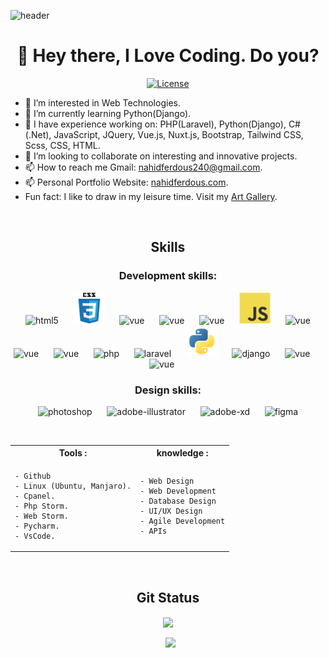 ![header](https://capsule-render.vercel.app/api?type=waving&color=auto&height=300&section=header&text=Nahid%20Ferdous&fontSize=80&animation=fadeIn&fontAlignY=38&desc=A%20Passionate%20Full-Stack%20Web%20Developer.&descAlignY=51&descAlign=62)
<h1 align="center">
    👋 Hey there, I Love Coding. Do you?
</h1>

<p align="center">
    <a href="https://komarev.com/ghpvc/?username=nahidnfr123&color=ff69b4&style=flat&label=VIEWS">
    <img src="https://komarev.com/ghpvc/?username=nahidnfr123&color=ff69b4&style=flat&label=VIEWS" alt="License">
    </a>
</p>

[comment]: <> (<div style="margin-bottom: 30px; color: dodgerblue;">)

[comment]: <> (    <h3 align="center" style="line-height: 4px !important;">)

[comment]: <> (        I am a Full-Stack Web Developer.)

[comment]: <> (    </h3>)

[comment]: <> (</div>)

[comment]: <> (<hr style="margin-bottom: 30px; background-color: #4a5568">)

- 🌱 I’m interested in Web Technologies.
- 🌱 I’m currently learning Python(Django).
- 🌱 I have experience working on: PHP(Laravel), Python(Django), C#(.Net), JavaScript, JQuery, Vue.js, Nuxt.js, Bootstrap, Tailwind CSS, Scss, CSS, HTML.
- 💞️ I’m looking to collaborate on interesting and innovative projects.
- 📫 How to reach me Gmail: nahidferdous240@gmail.com.
- 📫 Personal Portfolio Website: [nahidferdous.com](https://www.nahidferdous.com "Nahid Ferdous").
- Fun fact: I like to draw in my leisure time. Visit my [Art Gallery](https://nahidferdous.com/art_gallery "Nahid's ART Gallery").

[comment]: <> (![myimg]&#40;https://cdn.worldvectorlogo.com/logos/html5.svg&#41;)

<br>
<h2 align="center">Skills</h2>
<h3 align="center">Development skills:</h3>
<p align="center"> 
    &nbsp;&nbsp;&nbsp;&nbsp;
    <img src="https://cdn.worldvectorlogo.com/logos/html5.svg" alt="html5" width="50" height="50"/>
    &nbsp;&nbsp;&nbsp;&nbsp;
    <img src="https://raw.githubusercontent.com/devicons/devicon/master/icons/css3/css3-original-wordmark.svg" alt="css3" width="50" height="50"/> 
    &nbsp;&nbsp;&nbsp;&nbsp;
    <img src="https://cdn.worldvectorlogo.com/logos/sass-1.svg" alt="vue" width="50" height="50"/> 
    &nbsp;&nbsp;&nbsp;&nbsp;
    <img src="https://cdn.worldvectorlogo.com/logos/bootstrap-4.svg" alt="vue" width="50" height="50"/> 
    &nbsp;&nbsp;&nbsp;&nbsp;
    <img src="https://cdn.worldvectorlogo.com/logos/tailwind-css-2.svg" alt="vue" width="50" height="50"/> 
    &nbsp;&nbsp;&nbsp;&nbsp;
    <img src="https://raw.githubusercontent.com/devicons/devicon/master/icons/javascript/javascript-original.svg" alt="javascript" width="50" height="50"/> 
    &nbsp;&nbsp;&nbsp;&nbsp;
    <img src="https://cdn.worldvectorlogo.com/logos/jquery-1.svg" alt="vue" width="50" height="50"/> 
    &nbsp;&nbsp;&nbsp;&nbsp;
    <img src="https://cdn.worldvectorlogo.com/logos/vue-js-1.svg" alt="vue" width="50" height="50"/> 
    &nbsp;&nbsp;&nbsp;&nbsp;
    <img src="https://nuxtjs.org/logos/nuxt.svg" alt="vue" width="50" height="50"/> 
    &nbsp;&nbsp;&nbsp;&nbsp;
    <img src="https://cdn.worldvectorlogo.com/logos/php-1.svg" alt="php" width="50" style="max-height: 50px;"/> 
    &nbsp;&nbsp;&nbsp;&nbsp;
    <img src="https://cdn.worldvectorlogo.com/logos/laravel-2.svg" alt="laravel" width="50" height="50"/> 
    &nbsp;&nbsp;&nbsp;&nbsp;
    <img src="https://raw.githubusercontent.com/devicons/devicon/master/icons/python/python-original.svg" alt="python" width="50" height="50"/> 
    &nbsp;&nbsp;&nbsp;&nbsp;
    <img src="https://cdn.worldvectorlogo.com/logos/django.svg" alt="django" width="50" height="50"/> 
    &nbsp;&nbsp;&nbsp;&nbsp;
    <img src="https://cdn.worldvectorlogo.com/logos/mysql-3.svg" alt="vue" width="50" height="50"/> 
    &nbsp;&nbsp;&nbsp;&nbsp;
    <img src="https://cdn.worldvectorlogo.com/logos/postgresql.svg" alt="vue" width="50" height="50"/> 
    &nbsp;&nbsp;&nbsp;&nbsp;
</p>
<h3 align="center">Design skills:</h3>
<p align="center">
    &nbsp;&nbsp;&nbsp;&nbsp;
    <img src="https://cdn.worldvectorlogo.com/logos/photoshop-cc-4.svg" alt="photoshop" width="50" height="50"/> 
    &nbsp;&nbsp;&nbsp;&nbsp;
    <img src="https://cdn.worldvectorlogo.com/logos/adobe-illustrator-cc.svg" alt="adobe-illustrator" width="50" height="50"/> 
    &nbsp;&nbsp;&nbsp;&nbsp;
    <img src="https://cdn.worldvectorlogo.com/logos/adobe-xd-1.svg" alt="adobe-xd" width="50" height="50"/> 
    &nbsp;&nbsp;&nbsp;&nbsp;
    <img src="https://cdn.worldvectorlogo.com/logos/figma-1.svg" alt="figma" width="50" height="50"/> 
    &nbsp;&nbsp;&nbsp;&nbsp;
</p>

[comment]: <> (|Tools|Knowledge|)

[comment]: <> (|:---|:---|)

[comment]: <> (|Github| Web Design|)

[comment]: <> (|linux| Web Development|)

[comment]: <> (<h3 align="left">Tools:</h3>)

<br>

<table align="center">
  <tr>
    <th>Tools : </th>
    <th>knowledge : </th>
  </tr>
  <tr>
    <td>

    - Github
    - Linux (Ubuntu, Manjaro).
    - Cpanel.
    - Php Storm.
    - Web Storm.
    - Pycharm.
    - VsCode.

</td>
    <td>

    - Web Design
    - Web Development
    - Database Design
    - UI/UX Design
    - Agile Development
    - APIs

</td>
  </tr>
</table>

<br>
<h2 align="center">Git Status</h2>

[comment]: <> ([![Top Langs]&#50;https://github-readme-stats.vercel.app/api/top-langs/?username=nahidnfr123&show_icons=true&theme=radical&#41;]&#50;https://github.com/anuraghazra/github-readme-stats&#41;)

[comment]: <> (![Nahid's GitHub stats]&#50;https://github-readme-stats.vercel.app/api?username=nahidnfr123&show_icons=true&theme=radical&#41;)

<p align="center">
<a href="https://github-readme-stats.vercel.app/api/top-langs/?username=nahidnfr123&show_icons=true&theme=radical">
  <img align="center" src="https://github-readme-stats.vercel.app/api/top-langs/?username=nahidnfr123&&layout=compact&show_icons=true&theme=radical" />
</a>
</p>


<p align="center">&nbsp;
<a href="https://github-readme-stats.vercel.app/api?username=nahidnfr123&show_icons=true&theme=radical">
  <img align="center" src="https://github-readme-stats.vercel.app/api?username=nahidnfr123&show_icons=true&theme=radical" />
</a>
</p>
